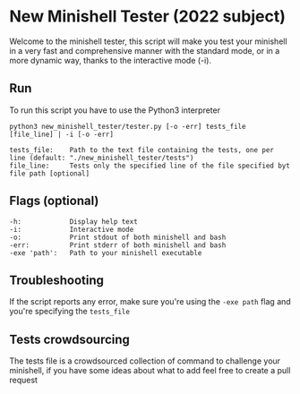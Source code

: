 # New Minishell Tester (2022 subject)
Welcome to the minishell tester, this script will make you test your minishell in a very fast and comprehensive manner with the standard mode, or in a more dynamic way, thanks to the interactive mode (-i).

## Run
To run this script you have to use the Python3 interpreter

    python3 new_minishell_tester/tester.py [-o -err] tests_file [file_line] | -i [-o -err]
    
    tests_file:    Path to the text file containing the tests, one per line (default: "./new_minishell_tester/tests")
    file_line:     Tests only the specified line of the file specified byt file path [optional]

## Flags (optional)
    -h:            Display help text
    -i:            Interactive mode
    -o:            Print stdout of both minishell and bash
    -err:          Print stderr of both minishell and bash
    -exe 'path':   Path to your minishell executable

## Troubleshooting
If the script reports any error, make sure you're using the `-exe path` flag and you're specifying the `tests_file`

## Tests crowdsourcing
The tests file is a crowdsourced collection of command to challenge your minishell, if you have some ideas about what to add feel free to create a pull request
